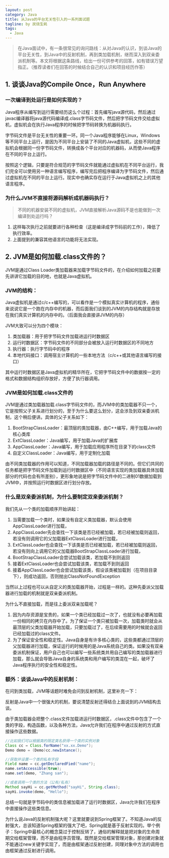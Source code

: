 ```yaml
---
layout: post
category: Java
title: 从Java的平台无关性引入的一系列面试题
tagline: by 炭烧生蚝
tags:
  - Java
---
```


> 在Java面试中，有一条很常见的询问路线：从对Java的认识，到谈Java的平台无关性，到Java中的反射机制，再到类加载机制，继而深入到双亲委派机制等。本文将根据这条路线，给出一份可供参考的回答，如有错误万望指正。（推荐读者们在回答的时候结合自己的认识和项目经历作答）

<!--more-->

## 1. 谈谈Java的Compile Once，Run Anywhere

### 一次编译到处运行是如何实现的？

Java程序从编写到运行需要经历这么个过程：首先编写java源代码，然后通过javac编译器将java源代码编译成.class字节码文件，然后把字节码文件交给虚拟机，虚拟机会在执行Java程序的时候把字节码转换为机器码执行。

字节码文件是平台无关性的重要一环。同一个Java程序能够在Linux，Windows等不同平台上运行，是因为不同平台上安装了不同的Java虚拟机，这些不同的虚拟机会根据同一份字节码文件，转换成各个平台对应的机器码，从而使Java程序在不同的平台上运行。

按照这个逻辑，只要是符合规范的字节码文件就能通过虚拟机在不同平台运行，我们完全可以使用另一种语言编写程序，编写完后把程序编译为字节码文件，然后通过虚拟机在不同的平台上运行。现实中也确实存在运行于Java虚拟机之上的其他语言程序。

### 为什么JVM不直接将源码解析成机器码执行？

> 不同的机器安装不同的虚拟机，JVM直接解析Java源码不是也能做到一次编译到处运行吗？

1. 这样每次执行之前就要进行各种检查（这是编译成字节码前的工作），降低了执行效率。
2. 上面提到的兼容其他语言的功能将无法实现。

## 2. JVM是如何加载.class文件的？

JVM是通过Class Loader类加载器来加载字节码文件的，在介绍如何加载之前要先讲讲它加载的目的地，也就是Java虚拟机。

### JVM的结构：

Java虚拟机是通过c/c++编写的，可以看作是一个模拟真实计算机的程序，通俗来说说它是一个跑在内存中的机器，而后面我们谈到的JVM的内存结构就是存放在我们真实计算机的内存中的。（后面我会直接讲JVM的内存）

JVM大致可以分为四个模块：
1. 类加载器：用于把字节码文件加载进运行时数据区
2. 运行时数据区：字节码文件的不同部分会被放入运行时数据区的不同地方
3. 执行器：执行字节码中的程序
4. 本地代码接口：调用宿主计算机的一些本地方法（c/c++或其他语言编写的接口）

其中运行时数据区是Java虚拟机的精华所在，它把字节码文件中的数据按一定的格式和数据结构组织存放好，方便了执行器调用。

### JVM是如何加载.class文件的

JVM是通过类加载器加载.class字节码文件的，而JVM中的类加载器不只一个，它是按照父子关系进行划分的，至于为什么要这么划分，这会涉及到双亲委派机制，这个稍后便讲。具体的父子关系如下：
1. BootStrapClassLoader：最顶层的类加载器，由C++编写，用于加载Java的核心类库
2. ExtClassLoader：Java编写，用于加载Java的扩展库
3. AppClassLoader：Java编写，用于加载应用程序所在目录下的class文件
4. 自定义ClassLoader：Java编写，用于定制化加载

由不同类加载器的作用可以知道，不同加载器加载的路径是不同的。但它们共同的任务都是把字节码文件加载到运行时数据区中（不同语言实现的类加载器具体加载部分的代码也会有所差别），更形象地说是把字节码文件中的二进制01数据加载到JVM中，并按照运行时数据区进行划分存放。

### 什么是双亲委派机制，为什么要制定双亲委派机制？

我们先从一个类的加载顺序开始讲起：
1. 当需要加载一个类时，如果没有自定义类加载器，默认会使用AppClassLoader进行加载，
2. AppClassLoader先会查找一下该类是否已经被加载，若已经被加载则返回，若没有则调用它的父加载器ExtClassLoader进行加载，
3. ExtClassLoader也会查找一下该类是否已经被加载，若已经被加载则返回，若没有则向上调用它的父加载器BootStrapClassLoader进行加载，
4. BootStrapClassLoader会尝试加载该类，若加载不到则返回
5. 接着ExtClassLoader也会尝试加载该类，若加载不到则返回
6. 接着AppClassLoader也会尝试加载该类，假设该类被加载到（在项目目录下），则成功返回，否则抛出ClassNotFoundException

当然以上过程也可以从自定义的类加载器开始，过程是一样的。这种先委派父加载器进行加载的机制就是双亲委派机制。

为什么不直接加载，而是往上委派双亲加载呢？

1. 因为内存资源是宝贵的，如果一个类已经加载过一次了，也就没有必要再加载一份相同的拷贝在内存中了。为了保证一个类只被加载一次，加载类时就会从最顶层的父类加载器开始加载，只要加载过了，在后续需要用的时候就会返回已经加载过的class文件。
2. 为了保证安全性和稳定性。Java自身是有许多核心类的，这些类都通过顶层的父加载器进行加载，保证运行的时候用的是Java系统自己的类。如果没有双亲委派机制保证，用户自己也可以编写一些系统类并用自己编写的类加载器进行加载，那么就会导致Java自身的系统类和用户编写的类混在一起，破坏了Java程序执行的安全性和稳定性。

### 额外：谈谈Java中的反射机制：

在问到类加载，JVM等话题时难免会问到反射机制，这里补充一下：

反射是Java中一个很强大的机制，要说清楚反射还得结合上面说到的JVM结构去谈。

由于类加载器会把整个.class文件加载进运行时数据区，.class文件中包含了一个类的字段，构造函数，以及各种方法，Java允许我们在程序中通过反射的方式直接操作这些数据。

```java
//比如我们可以根据类的限定类名获得一个类的实例对象
Class cc = Class.forName("xx.xx.Demo");
Demo demo = (Demo)cc.newIntance();

//获取并设置一个类的私有字段
Field name = cc.getDeclaredFied("name");
name.setAccessible(true);
name.set(demo, "Zhang san");

//或者调用一个类的方法（公有/私有）
Method sayHi = cc.getMethod("sayHi", String.class);
sayHi.invoke(demo, "Hello");
```

总结一句就是字节码中的类信息被加载进了运行时数据区，Java允许我们在程序中直接操作这些类信息。

为什么说Java的反射机制强大呢？这里就要说到Spring框架了。不知道Java的反射强大，总该知道Spring框架的强大了吧，Spring就是基于反射实现的。举个例子：Spring中最核心的概念莫过于控制反转了，通俗的解释就是把对象的生命周期交给框架管理，而不是由程序员管理。既然是交给框架管理对象，那创建对象就不能通过new关键字实现了，而是由框架通过反射创建，同理对象中方法的调用也由框架通过反射进行调用。